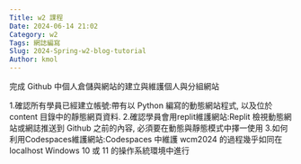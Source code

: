 ```yaml
---
Title: w2 課程
Date: 2024-06-14 21:02
Category: w2
Tags: 網誌編寫
Slug: 2024-Spring-w2-blog-tutorial
Author: kmol
---
```


完成 Github 中個人倉儲與網站的建立與維護個人與分組網站

<!-- PELICAN_END_SUMMARY -->

1.確認所有學員已經建立帳號:帶有以 Python 編寫的動態網站程式, 以及位於 content 目錄中的靜態網頁資料.
2.確認學員會用replit維護網站:Replit 檢視動態網站或網誌推送到 Github 之前的內容, 必須要在動態與靜態模式中擇一使用
3.如何利用Codespaces維護網站:Codespaces 中維護 wcm2024 的過程幾乎如同在 localhost Windows 10 或 11 的操作系統環境中進行
